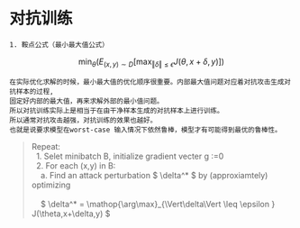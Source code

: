 # 对抗训练
    1. 鞍点公式（最小最大值公式）
    
   $$\min_{\theta} \left(E_{(x,y)\sim D} \left[\max_{\Vert\delta\Vert \leq \epsilon } J(\theta,x+\delta,y) \right] \right)$$
    
    在实际优化求解的时候，最小最大值的优化顺序很重要。内部最大值问题对应着对抗攻击生成对抗样本的过程,
    固定好内部的最大值，再来求解外部的最小值问题。
    所以对抗训练实际上是相当于在由干净样本生成的对抗样本上进行训练。
    所以通常对抗攻击越强，对抗训练的效果也越好。
    也就是说要求模型在worst-case 输入情况下依然鲁棒，模型才有可能得到最优的鲁棒性。
  > Repeat:<br>
     &nbsp; 1. Selet minibatch B, initialize gradient vecter g :=0 <br>
     &nbsp; 2. For each (x,y) in B: <br>
       &nbsp; &nbsp;    a. Find an attack perturbation $ \delta^* $ by (approxiamtely) optimizing <br>  
       &nbsp; &nbsp;    $ \delta^* = \mathop{\arg\max}_{\Vert\delta\Vert \leq \epsilon } J(\theta,x+\delta,y) $ <br>
      
   
  

  
  

